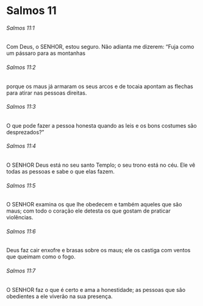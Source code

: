 # Salmos 11

###### Salmos 11:1

Com Deus, o SENHOR, estou seguro. Não adianta me dizerem: “Fuja como um pássaro para as montanhas

###### Salmos 11:2

porque os maus já armaram os seus arcos e de tocaia apontam as flechas para atirar nas pessoas direitas.

###### Salmos 11:3

O que pode fazer a pessoa honesta quando as leis e os bons costumes são desprezados?”

###### Salmos 11:4

O SENHOR Deus está no seu santo Templo; o seu trono está no céu. Ele vê todas as pessoas e sabe o que elas fazem.

###### Salmos 11:5

O SENHOR examina os que lhe obedecem e também aqueles que são maus; com todo o coração ele detesta os que gostam de praticar violências.

###### Salmos 11:6

Deus faz cair enxofre e brasas sobre os maus; ele os castiga com ventos que queimam como o fogo.

###### Salmos 11:7

O SENHOR faz o que é certo e ama a honestidade; as pessoas que são obedientes a ele viverão na sua presença.

